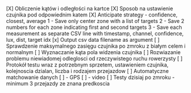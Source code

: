 
[X] Obliczenie kątów i odległości na kartce
[X] Sposob na ustawienie czujnika pod odpowiednim katem
[X] Anticipate strategy - confidence, closest, average
    1 - Save only center zone with a list of targets
    2 - Save 2 numbers for each zone indicating first and second targets
    3 - Save each measurement as separate CSV line with timestamp, channel, confidence, lux, dist, target idx
[x] Output csv data filename as argument
[ ] Sprawdzenie maksymalnego zasięgu czujnika po zmroku z białym celem i normalnym
[ ] Wyznaczanie kąta pola widzenia czujnika
[ ] Rozwiazanie problemu niewiadomej odleglosci od rzeczywistego ruchu rowerzysty
[ ] Protokół testu wraz z potrzebnym sprzetem, ustawieniem czujnika, kolejnoscia dzialan, liczba i rodzajem przejazdow
[ ] Automatyczne matchowanie danych
    [ ] - GPS
    [ ] - video
[ ] Testy dzisiaj po zmroku - minimum 3 przejazdy ze znana predkoscia
